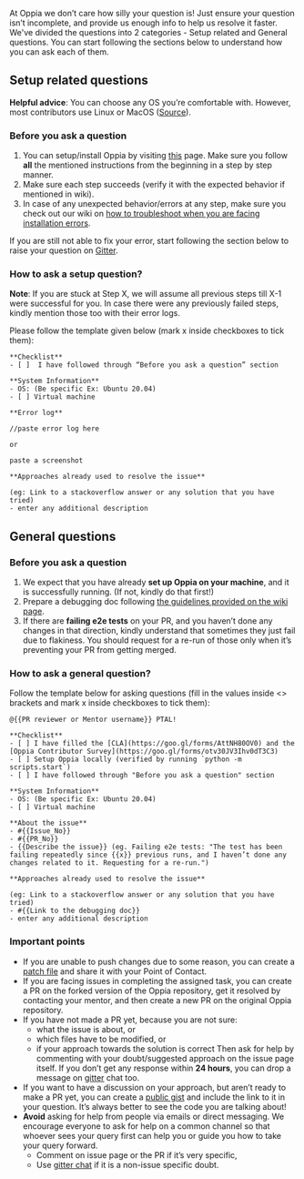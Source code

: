 At Oppia we don’t care how silly your question is! Just ensure your question isn’t incomplete, and provide us enough info to help us resolve it faster. We've divided the questions into 2 categories - Setup related and General questions. You can start following the sections below to understand how you can ask each of them.

## Setup related questions

**Helpful advice**: You can choose any OS you’re comfortable with. However, most contributors use Linux or MacOS ([Source](https://github.com/oppia/oppia/wiki/Issues-with-installation%3F#overview)).

### Before you ask a question

1. You can setup/install Oppia by visiting [this](https://github.com/oppia/oppia/wiki/Installing-Oppia) page. Make sure you follow **all** the mentioned instructions from the beginning in a step by step manner.
2. Make sure each step succeeds (verify it with the expected behavior if mentioned in wiki).
3. In case of any unexpected behavior/errors at any step, make sure you check out our wiki on [how to troubleshoot when you are facing installation errors](https://github.com/oppia/oppia/wiki/Issues-with-installation%3F#when-you-encounter-an-installation-error).

If you are still not able to fix your error, start following the section below to raise your question on [Gitter](https://gitter.im/oppia/oppia-chat#).

### How to ask a setup question?
**Note**: If you are stuck at Step X, we will assume all previous steps till X-1 were successful for you. In case there were any previously failed steps, kindly mention those too with their error logs.

Please follow the template given below (mark x inside checkboxes to tick them):

``````
**Checklist**
- [ ]  I have followed through “Before you ask a question” section

**System Information**
- OS: (Be specific Ex: Ubuntu 20.04)
- [ ] Virtual machine

**Error log**

//paste error log here

or

paste a screenshot

**Approaches already used to resolve the issue**

(eg: Link to a stackoverflow answer or any solution that you have tried)
- enter any additional description
``````

## General questions

### Before you ask a question
1. We expect that you have already **set up Oppia on your machine**, and it is successfully running. (If not, kindly do that first!)
2. Prepare a debugging doc following [the guidelines provided on the wiki page](https://github.com/oppia/oppia/wiki/Debugging-Docs).
2. If there are **failing e2e tests** on your PR, and you haven’t done any changes in that direction, kindly understand that sometimes they just fail due to flakiness. You should request for a re-run of those only when it’s preventing your PR from getting merged.

### How to ask a general question?
Follow the template below for asking questions (fill in the values inside <> brackets and mark x inside checkboxes to tick them):
``````
@{{PR reviewer or Mentor username}} PTAL!

**Checklist**
- [ ] I have filled the [CLA](https://goo.gl/forms/AttNH80OV0) and the [Oppia Contributor Survey](https://goo.gl/forms/otv30JV3Ihv0dT3C3)
- [ ] Setup Oppia locally (verified by running `python -m scripts.start`)
- [ ] I have followed through "Before you ask a question" section

**System Information**
- OS: (Be specific Ex: Ubuntu 20.04)
- [ ] Virtual machine

**About the issue**
- #{{Issue_No}}
- #{{PR_No}}
- {{Describe the issue}} (eg. Failing e2e tests: "The test has been failing repeatedly since {{x}} previous runs, and I haven’t done any changes related to it. Requesting for a re-run.")

**Approaches already used to resolve the issue**

(eg: Link to a stackoverflow answer or any solution that you have tried)
- #{{Link to the debugging doc}}
- enter any additional description
``````

### Important points
- If you are unable to push changes due to some reason, you can create a [patch file](https://docs.gitlab.com/omnibus/development/creating-patches.html) and share it with your Point of Contact.
- If you are facing issues in completing the assigned task, you can create a PR on the forked version of the Oppia repository, get it resolved by contacting your mentor, and then create a new PR on the original Oppia repository.
- If you have not made a PR yet, because you are not sure:
  - what the issue is about, or 
  - which files have to be modified, or
  - if your approach towards the solution is correct
  Then ask for help by commenting with your doubt/suggested approach on the issue page itself.  If you don’t get any response within **24 hours**, you can drop a message on [gitter](https://gitter.im/oppia/oppia-chat#) chat too.
- If you want to have a discussion on your approach, but aren’t ready to make a PR yet, you can create a [public gist](https://gist.github.com/) and include the link to it in your question. It’s always better to see the code you are talking about!
- **Avoid** asking for help from people via emails or direct messaging. We encourage everyone to ask for help on a common channel so that whoever sees your query first can help you or guide you how to take your query forward.
  - Comment on issue page or the PR if it’s very specific,
  - Use [gitter chat](https://gitter.im/oppia/oppia-chat#) if it is a non-issue specific doubt.
